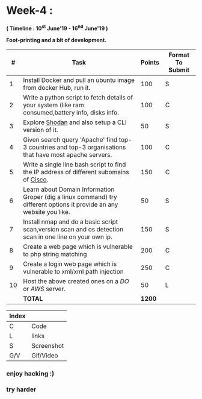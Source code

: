 
# Week-4 :

**( Timeline : 10<sup>st</sup> June'19 - 16<sup>nd</sup> June'19 )**
 
 **Foot-printing and a bit of development.**

|#| Task		| Points	|	Format To Submit	|
|--| ------------- 	| -------------	|	-------------------		|
|1| Install Docker and pull an ubuntu image from docker Hub, run it.  | 100  |		S	|
|2| Write a python script to fetch details of your system (like ram consumed,battery info, disks info.| 100  |	C	|
|3| Explore [Shodan](https://www.shodan.io/) and also setup a CLI version of it. | 50  |	S	|
|4| Given search query 'Apache' find top-3 countries and top-3 organisations that have most apache servers. |100| C |
|5| Write a single line bash script to find the IP address of different subomains of [Cisco](https://www.cisco.com/). | 150  |	C	|
|6| Learn about Domain Information Groper (dig a linux command) try different options it provide an any website you like. | 50  |		S	|
|7| Install nmap and do a basic script scan,version scan and os detection scan in one line on your own ip. | 150  |	S |
|8| Create a web page which is vulnerable to php string matching  | 200  |		C	|
|9| Create a login web page which is vulnerable to xml/xml path injection  | 250  |		C	|
|10| Host the above created ones on a *DO* or *AWS* server. | 50  |	L |
|| **TOTAL** 	| **1200**	|



Index	|	|
--------|-------|
C	| Code	|
L |links|
S	| Screenshot	|
G/V	| Gif/Video	|



### enjoy hacking :)
### try harder
